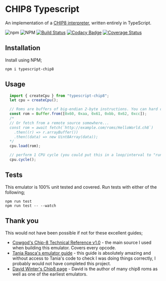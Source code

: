 # CHIP8 Typescript

An implementation of a [CHIP8 interpreter](https://en.wikipedia.org/wiki/CHIP-8), written entirely in TypeScript.

![npm](https://img.shields.io/npm/v/typescript-chip8)
![NPM](https://img.shields.io/npm/l/typescript-chip8)
[![Build Status](https://app.travis-ci.com/mikeyhogarth/chip8-typescript.svg?branch=main)](https://app.travis-ci.com/mikeyhogarth/chip8-typescript)
[![Codacy Badge](https://app.codacy.com/project/badge/Grade/52a13e41759a4d6a94b5000386df4464)](https://www.codacy.com/gh/mikeyhogarth/chip8-typescript/dashboard?utm_source=github.com&utm_medium=referral&utm_content=mikeyhogarth/chip8-typescript&utm_campaign=Badge_Grade)
[![Coverage Status](https://coveralls.io/repos/github/mikeyhogarth/chip8-typescript/badge.svg?branch=main)](https://coveralls.io/github/mikeyhogarth/chip8-typescript?branch=main)


## Installation
Install using NPM;
```
npm i typescript-chip8
```

## Usage

```javascript
  import { createCpu } from "typescript-chip8";
  let cpu = createCpu();

  // Roms are buffers of big-endian 2-byte instructions. You can hard code these...
  const rom = Buffer.from([0x60, 0xaa, 0x61, 0xbb, 0x62, 0xcc]);
  /*
  // Or fetch from a remote source somewhere...
  const rom = await fetch(`http://example.com/roms/HelloWorld.ch8`)
    .then((r) => r.arrayBuffer())
    .then((data) => new Uint8Array(data));
  */
  cpu.load(rom);

  // perform 1 CPU cycle (you could put this in a loop/interval to "run" the cpu forever) 
  cpu.cycle();
```

## Tests
This emulator is 100% unit tested and covered. Run tests with either of the following;
```
npm run test
npm run test -- --watch
```

## Thank you

This would not have been possible if not for these excellent guides;

- [Cowgod's Chip-8 Technical Reference v1.0](http://devernay.free.fr/hacks/chip8/C8TECH10.HTM) - the main source I used when building this emulator. Covers every opcode.
- [Tania Rasca's emulator guide](https://www.taniarascia.com/writing-an-emulator-in-javascript-chip8/) - this guide is absolutely amazing and without access to Tania's code to check I was doing things correctly, I probably would not have completed this project.
- [David Winter's Chip8 page](http://www.pong-story.com/chip8/) - David is the author of many chip8 roms as well as one of the earliest emulators.
